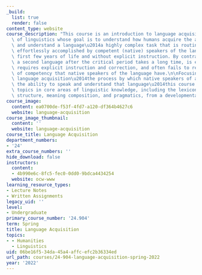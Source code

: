 ```yaml
---
_build:
  list: true
  render: false
content_type: website
course_description: "This course is an introduction to language acquisition, a subfield\
  \ of linguistics whose goal is to understand how humans acquire the ability to speak\
  \ and understand a language\u2014a highly complex task that is routinely and seemingly\
  \ effortlessly accomplished by competent (native) speakers of the language in the\
  \ first few years of life and without explicit instruction. By contrast, acquiring\
  \ a second language after the critical period takes a long time, is effortful, usually\
  \ requires explicit instruction and correction, and often fails to reach a level\
  \ of competency that native speakers of the language have.\n\nFocusing on first\
  \ language acquisition\u2014the process by which native speakers of a language acquire\
  \ the ability to speak and understand that language\u2014this course covers selected\
  \ topics in core areas of linguistic knowledge, including the lexicon (words), sentence\
  \ structure, meaning composition, and pragmatics, from a developmental perspective."
course_image:
  content: ea0700de-f53f-4fd7-a120-df364b4627c6
  website: language-acquisition
course_image_thumbnail:
  content: ''
  website: language-acquisition
course_title: Language Acquisition
department_numbers:
- '24'
extra_course_numbers: ''
hide_download: false
instructors:
  content:
  - 4b990e6c-8fc5-fec0-0dd0-9bdca4434254
  website: ocw-www
learning_resource_types:
- Lecture Notes
- Written Assignments
legacy_uid: ''
level:
- Undergraduate
primary_course_number: '24.904'
term: Spring
title: Language Acquisition
topics:
- - Humanities
  - Linguistics
uid: 06be16f5-34da-45a4-affc-efc2b36334ed
url_path: courses/24-904-language-acquisition-spring-2022
year: '2022'
---
```

